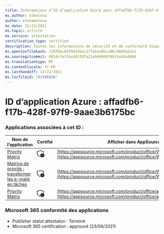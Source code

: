 ```yaml
---
title: Informations d’ID d’application Azure pour affadfb6-f17b-428f-97f9-9aae3b6175bc
ms.author: elmalova
author: elenamalova
ms.date: 12/22/2021
ms.topic: article
ms.service: attestation
certification_type: certified
description: Toutes les informations de sécurité et de conformité disponibles pour affadfb6-f17b-428f-97f9-9aae3b6175bc.
ms.openlocfilehash: 310f6bc6979033bac377ebea8bca9bc9045a2a11
ms.sourcegitcommit: 801dcfe732e3d119fa21e56499978915a2da3896
ms.translationtype: MT
ms.contentlocale: fr-FR
ms.lasthandoff: 12/22/2021
ms.locfileid: "61595036"
---
```

# <a name="azure-app-id-affadfb6-f17b-428f-97f9-9aae3b6175bc"></a>ID d’application Azure : affadfb6-f17b-428f-97f9-9aae3b6175bc


### <a name="apps-associated-with-this-id"></a>Applications associées à cet ID :
| **Nom de l’application** | **Certifié** | **Afficher dans AppSource** |
|--------------|---------------|-----------------------|
| [Priority Matrix](https://docs.microsoft.com/microsoft-365-app-certification/forward/WA104382005) | <img alt="Certified application badge" src="../media/certified-badge.png" height="25" width="25" /> | [https://appsource.microsoft.com/product/office/WA104382005](https://appsource.microsoft.com/product/office/WA104382005) |
| [Matrice de priorité : transformer les e-mails en tâches](https://docs.microsoft.com/microsoft-365-app-certification/forward/WA104381735) | <img alt="Certified application badge" src="../media/certified-badge.png" height="25" width="25" /> | [https://appsource.microsoft.com/product/office/WA104381735](https://appsource.microsoft.com/product/office/WA104381735) |
| [Priority Matrix](https://docs.microsoft.com/microsoft-365-app-certification/forward/appfluenceinc.m_pm_msft) | <img alt="Certified application badge" src="../media/certified-badge.png" height="25" width="25" /> | [https://appsource.microsoft.com/product/office/appfluenceinc.m_pm_msft](https://appsource.microsoft.com/product/office/appfluenceinc.m_pm_msft) |

### <a name="microsoft-365-app-compliance-status"></a>Microsoft 365 conformité des applications
- Publisher statut attestaton : Terminé
- Microsoft 365 certification : approuvé (23/06/2021)
